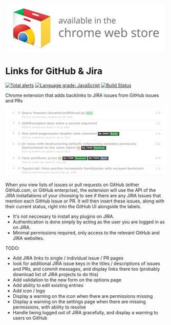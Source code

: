 <p align="center">
  <a href="https://chrome.google.com/webstore/detail/links-for-github-jira/mcedjinjmcpfknajacebeokngmnlphik"><img src="doc/webstore.png" /></a>
</p>

# Links for GitHub & Jira

[![Total alerts](https://img.shields.io/lgtm/alerts/g/samlanning/github-jira-links.svg?logo=lgtm&logoWidth=18)](https://lgtm.com/projects/g/samlanning/github-jira-links/alerts/)
[![Language grade: JavaScript](https://img.shields.io/lgtm/grade/javascript/g/samlanning/github-jira-links.svg?logo=lgtm&logoWidth=18)](https://lgtm.com/projects/g/samlanning/github-jira-links/context:javascript)
[![Build Status](https://dev.azure.com/samlanning/extensions/_apis/build/status/samlanning.github-jira-links?branchName=master)](https://dev.azure.com/samlanning/extensions/_build?definitionId=1)

Chrome extension that adds backlinks to JIRA issues from GitHub issues and PRs

![](img/screenshot.png)

When you view lists of issues or pull requests on GitHub (either GitHub.com, or GitHub enterprise), the extension will use the API of the JIRA installations of your choosing to see if there are any JIRA Issues that mention each GitHub Issue or PR. It will then insert these issues, along with their current status, right into the GitHub UI alongside the labels.

* It's not neccesary to install any plugins on JIRA.
* Authentication is done simply by acting as the user you are logged in as on JIRA.
* Minimal permissions required, only access to the relevant GitHub and JIRA websites.

TODO:

* Add JIRA links to single / individual issue / PR pages
* look for additional JIRA issue keys in the titles / descriptions of issues and PRs, and commit messages, and display links there too (probably download list of JIRA projects to do this)
* Add validation to the new form on the options page
* Add ability to edit existing entries
* Add icon / logo
* Display a warning on the icon when there are permissions missing
* Display a warning on the settings page when there are missing permissions, with ability to resolve
* Handle being logged out of JIRA gracefully, and display a warning to users on GitHub

